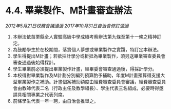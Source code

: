 # 4.4. 畢業製作、M計畫審查辦法

_2012年5月21日校務會議通過_ _2017年10月31日自治會修訂通過_

1. 本辦法依苗栗縣全人實驗高級中學成績考察辦法第九條至第十一條之精神訂定。
2. 為鼓勵學生於在校期間，落實個人夢想或畢業製作之實踐，特訂定本辦法。
3. 學生得提出M計畫；若欲採計學分或折抵為畢業製作，須另送畢業審查委員會審查通過後始得採計。
4. 學生畢業前必須提出畢業製作計畫，經畢委會審查通過後，得採計學分。
5. 本校得對畢業製作及M計劃分別編列預算酌予補助，年度M計畫預算得支援大型畢業製作之補助。計畫個案補助額度由經費審查委員會審議，經費審查委員會由教師代表二名（行政主任及教學組長）、學生代表三名組成，必要時得邀請具相關專業之代表列席。
6. 前條學生代表一年一聘，由自治會推舉之。

